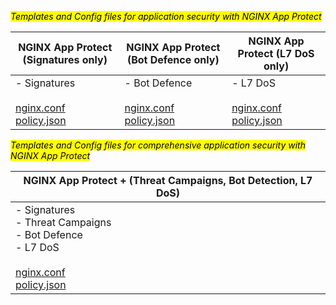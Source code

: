 <mark>*Templates and Config files for application security with NGINX App Protect*</mark>

| NGINX App Protect (Signatures only)                                                                                          | NGINX App Protect  (Bot Defence only)                                                                |  NGINX App Protect (L7 DoS only)                                                                                              |
|-                                                                                                                             |-                                                                                                     | -                                                                                                                             |
| - Signatures  <br><br> [nginx.conf](configs/waf-nginx.conf) <br> [policy.json](policies/nap_policy_waf.json)     | - Bot Defence <br><br> [nginx.conf](configs/bot-nginx.conf) <br> [policy.json](policies/nap_policy_bot.json)     | - L7 DoS <br><br> [nginx.conf](configs/dos-nginx.conf) <br> [policy.json](policies/nap_policy_dos.json)                       |


<mark>*Templates and Config files for comprehensive application security with NGINX App Protect*</mark>

| NGINX App Protect + (Threat Campaigns, Bot Detection, L7 DoS)                                                                                                                          |
|-                                                                                                                                                                                       |
| - Signatures <br> - Threat Campaigns <br> - Bot Defence <br> - L7 DoS <br><br> [nginx.conf](configs/waf_tc_bot_dos-nginx.conf) <br> [policy.json](policies/nap_policy_tc_bot_dos.json)   |

<br>
<br>


